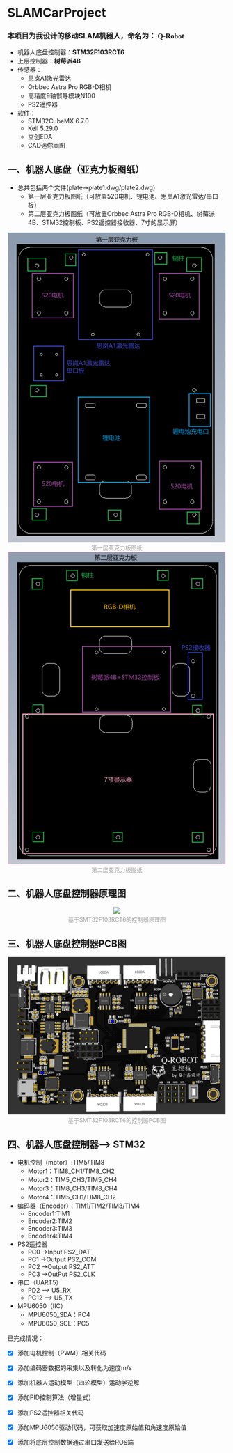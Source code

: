 # SLAMCarProject
### 本项目为我设计的移动SLAM机器人，命名为： <font face="Times New Roman">Q-Robot</font>

- 机器人底盘控制器：**STM32F103RCT6**
- 上层控制器：**树莓派4B**
- 传感器：
  - 思岚A1激光雷达
  - Orbbec Astra Pro RGB-D相机
  - 高精度9轴惯导模块N100
  - PS2遥控器
- 软件：
  - STM32CubeMX 6.7.0
  - Keil 5.29.0
  - 立创EDA
  - CAD迷你画图
  



## 一、机器人底盘（亚克力板图纸）
- 总共包括两个文件(plate->plate1.dwg/plate2.dwg)
  - 第一层亚克力板图纸（可放置520电机、锂电池、思岚A1激光雷达/串口板）
  - 第二层亚克力板图纸（可放置Orbbec Astra Pro RGB-D相机、树莓派4B、STM32控制板、PS2遥控器接收器、7寸的显示屏）

<div align="center">
    <img src="./pics/plate1.png" width="500" ><br>
    <font color=#a0a0a0 size=2> 第一层亚克力板图纸</font>
</div>

<div align="center">
    <img src="./pics/plate2.png" width="500" ><br>
    <font color=#a0a0a0 size=2> 第二层亚克力板图纸</font>
</div>

## 二、机器人底盘控制器原理图

<div align="center">
    <img src="./pics/SCH_SLAMCar.png" width="500" ><br>
    <font color=#a0a0a0 size=2> 基于SMT32F103RCT6的控制器原理图</font>
</div>

## 三、机器人底盘控制器PCB图

<div align="center">
    <img src="./pics/PCB_SLAMCar.png" width="500" ><br>
    <font color=#a0a0a0 size=2> 基于SMT32F103RCT6的控制器PCB图</font>
</div>

## 四、机器人底盘控制器--> STM32
- 电机控制（motor）:TIM5/TIM8
  - Motor1：TIM8_CH1/TIM8_CH2
  - Motor2：TIM5_CH3/TIM5_CH4
  - Motor3：TIM8_CH3/TIM8_CH4
  - Motor4：TIM5_CH1/TIM8_CH2
- 编码器（Encoder）：TIM1/TIM2/TIM3/TIM4
  - Encoder1:TIM1
  - Encoder2:TIM2
  - Encoder3:TIM3
  - Encoder4:TIM4
- PS2遥控器
  - PC0 ->Input    PS2_DAT
  - PC1 ->Output   PS2_COM
  - PC2 ->Output   PS2_ATT
  - PC3 ->OutPut   PS2_CLK
- 串口（UART5）
  - PD2  --> U5_RX
  - PC12 --> U5_TX
- MPU6050（IIC）
  - MPU6050_SDA：PC4
  - MPU6050_SCL：PC5

已完成情况：
- [x]  添加电机控制（PWM）相关代码
- [x]  添加编码器数据的采集以及转化为速度m/s
- [x]  添加机器人运动模型（四轮模型）运动学逆解
- [x]  添加PID控制算法（增量式） 
- [x]  添加PS2遥控器相关代码
- [x]  添加MPU6050驱动代码，可获取加速度原始值和角速度原始值
- [x]  添加将底层控制数据通过串口发送给ROS端

